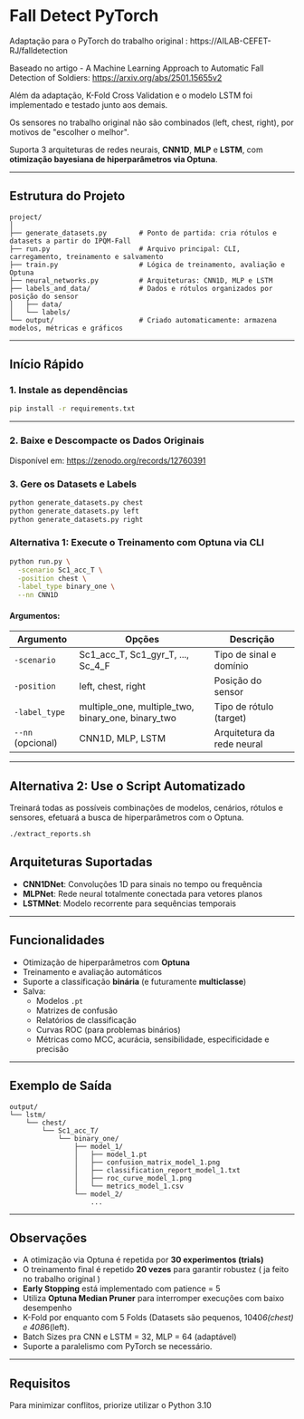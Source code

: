 # Fall Detect PyTorch

Adaptação para o PyTorch do trabalho original : https://AILAB-CEFET-RJ/falldetection

Baseado no artigo - A Machine Learning Approach to Automatic Fall Detection of Soldiers: https://arxiv.org/abs/2501.15655v2

Além da adaptação, K-Fold Cross Validation e o modelo LSTM foi implementado e testado junto aos demais.

Os sensores no trabalho original não são combinados (left, chest, right), por motivos de "escolher o melhor".

Suporta 3 arquiteturas de redes neurais, **CNN1D**, **MLP** e **LSTM**, com **otimização bayesiana de hiperparâmetros via Optuna**.

---

## Estrutura do Projeto

```
project/
│
├── generate_datasets.py        # Ponto de partida: cria rótulos e datasets a partir do IPQM-Fall
├── run.py                      # Arquivo principal: CLI, carregamento, treinamento e salvamento
├── train.py                    # Lógica de treinamento, avaliação e Optuna
├── neural_networks.py          # Arquiteturas: CNN1D, MLP e LSTM
├── labels_and_data/            # Dados e rótulos organizados por posição do sensor
│   ├── data/
│   └── labels/
└── output/                     # Criado automaticamente: armazena modelos, métricas e gráficos
```

---

## Início Rápido

### 1. Instale as dependências

```bash
pip install -r requirements.txt
```

---

### 2. Baixe e Descompacte os Dados Originais
Disponível em: https://zenodo.org/records/12760391

### 3. Gere os Datasets e Labels
```bash
python generate_datasets.py chest
python generate_datasets.py left
python generate_datasets.py right
```

### Alternativa 1: Execute o Treinamento com Optuna via CLI

```bash
python run.py \
  -scenario Sc1_acc_T \
  -position chest \
  -label_type binary_one \
  --nn CNN1D
```

#### Argumentos:

| Argumento                | Opções                                               | Descrição                                      |
|--------------------------|------------------------------------------------------|------------------------------------------------|
| `-scenario`             | Sc1_acc_T, Sc1_gyr_T, ..., Sc_4_F                    | Tipo de sinal e domínio                        |
| `-position`             | left, chest, right                                   | Posição do sensor                              |
| `-label_type`           | multiple_one, multiple_two, binary_one, binary_two   | Tipo de rótulo (target)                        |
| `--nn` (opcional) | CNN1D, MLP, LSTM                        | Arquitetura da rede neural                     |

---

## Alternativa 2: Use o Script Automatizado

Treinará todas as possíveis combinações de modelos, cenários, rótulos e sensores, efetuará a busca de hiperparâmetros com o Optuna.

```bash
./extract_reports.sh
```

## Arquiteturas Suportadas

- **CNN1DNet**: Convoluções 1D para sinais no tempo ou frequência  
- **MLPNet**: Rede neural totalmente conectada para vetores planos  
- **LSTMNet**: Modelo recorrente para sequências temporais  

---

## Funcionalidades

- Otimização de hiperparâmetros com **Optuna**
- Treinamento e avaliação automáticos
- Suporte a classificação **binária** (e futuramente **multiclasse**)
- Salva:
  - Modelos `.pt`
  - Matrizes de confusão
  - Relatórios de classificação
  - Curvas ROC (para problemas binários)
  - Métricas como MCC, acurácia, sensibilidade, especificidade e precisão

---

## Exemplo de Saída

```
output/
└── lstm/
    └── chest/
        └── Sc1_acc_T/
            └── binary_one/
                ├── model_1/
                │   ├── model_1.pt
                │   ├── confusion_matrix_model_1.png
                │   ├── classification_report_model_1.txt
                │   ├── roc_curve_model_1.png
                │   └── metrics_model_1.csv
                └── model_2/
                    ...
```

---

## Observações

- A otimização via Optuna é repetida por **30 experimentos (trials)**
- O treinamento final é repetido **20 vezes** para garantir robustez ( ja feito no trabalho original )
- **Early Stopping** está implementado com patience = 5
- Utiliza **Optuna Median Pruner** para interromper execuções com baixo desempenho
- K-Fold por enquanto com 5 Folds (Datasets são pequenos, 1040*6(chest) e 408*6(left).
- Batch Sizes pra CNN e LSTM = 32, MLP = 64 (adaptável)
- Suporte a paralelismo com PyTorch se necessário.

---

## Requisitos

Para minimizar conflitos, priorize utilizar o Python 3.10
